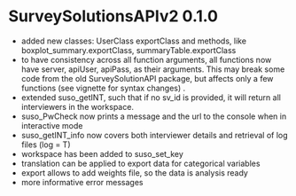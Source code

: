 # SurveySolutionsAPIv2 0.1.0

* added new classes: UserClass exportClass and methods, like boxplot_summary.exportClass, summaryTable.exportClass
* to have consistency across all function arguments, all functions now have server, apiUser, apiPass, as their arguments. This may break some code from the old SurveySolutionAPI package, but affects only a few functions (see vignette for syntax changes) .
* extended suso_getINT, such that if no sv_id is provided, it will return all interviewers in the workspace.
* suso_PwCheck now prints a message and the url to the console when in interactive mode
* suso_getINT_info now covers both interviewer details and retrieval of log files (log = T)
* workspace has been added to suso_set_key
* translation can be applied to export data for categorical variables
* export allows to add weights file, so the data is analysis ready
* more informative error messages
